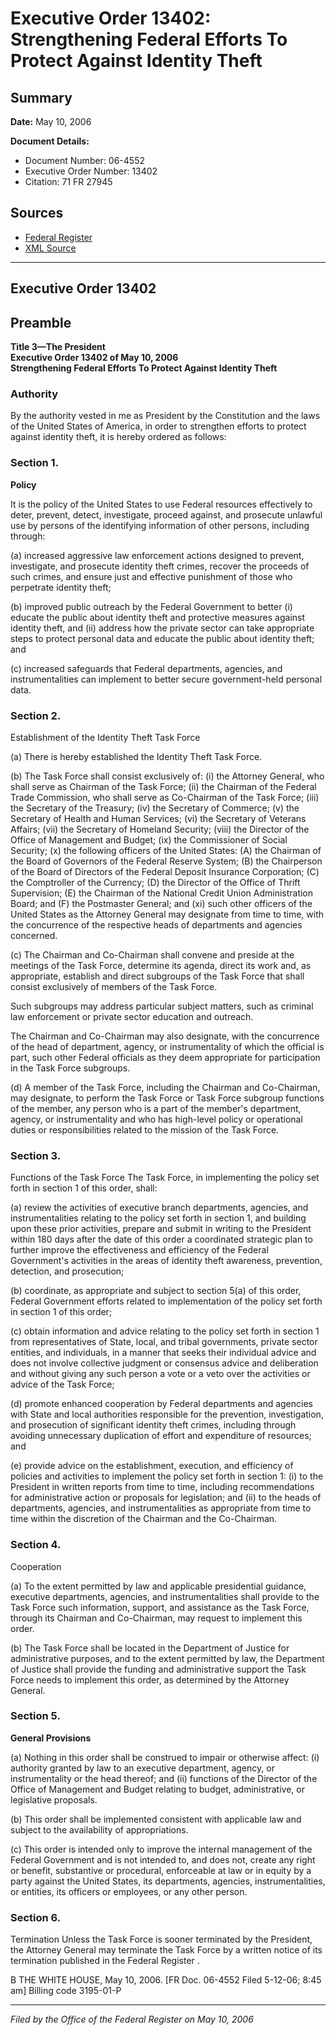 # Executive Order 13402: Strengthening Federal Efforts To Protect Against Identity Theft

## Summary

**Date:** May 10, 2006

**Document Details:**
- Document Number: 06-4552
- Executive Order Number: 13402
- Citation: 71 FR 27945

## Sources
- [Federal Register](https://www.federalregister.gov/documents/2006/05/15/06-4552/strengthening-federal-efforts-to-protect-against-identity-theft)
- [XML Source](https://www.federalregister.gov/documents/full_text/xml/2006/05/15/06-4552.xml)

---

## Executive Order 13402

## Preamble

**Title 3—The President**  
**Executive Order 13402 of May 10, 2006**  
**Strengthening Federal Efforts To Protect Against Identity Theft**

### Authority

By the authority vested in me as President by the Constitution and the laws of the United States of America, in order to strengthen efforts to protect against identity theft, it is hereby ordered as follows:
### Section 1.

**Policy**

It is the policy of the United States to use Federal resources effectively to deter, prevent, detect, investigate, proceed against, and prosecute unlawful use by persons of the identifying information of other persons, including through:

(a) increased aggressive law enforcement actions designed to prevent, investigate, and prosecute identity theft crimes, recover the proceeds of such crimes, and ensure just and effective punishment of those who perpetrate identity theft;

(b) improved public outreach by the Federal Government to better (i) educate the public about identity theft and protective measures against identity theft, and (ii) address how the private sector can take appropriate steps to protect personal data and educate the public about identity theft; and

(c) increased safeguards that Federal departments, agencies, and instrumentalities can implement to better secure government-held personal data.
### Section 2.

Establishment of the Identity Theft Task Force

(a) There is hereby established the Identity Theft Task Force.

(b) The Task Force shall consist exclusively of:
    (i) the Attorney General, who shall serve as Chairman of the Task Force;
    (ii) the Chairman of the Federal Trade Commission, who shall serve as Co-Chairman of the Task Force;
    (iii) the Secretary of the Treasury;
    (iv) the Secretary of Commerce;
    (v) the Secretary of Health and Human Services;
    (vi) the Secretary of Veterans Affairs;
    (vii) the Secretary of Homeland Security;
    (viii) the Director of the Office of Management and Budget;
    (ix) the Commissioner of Social Security;
    (x) the following officers of the United States:
(A) the Chairman of the Board of Governors of the Federal Reserve System;
(B) the Chairperson of the Board of Directors of the Federal Deposit Insurance Corporation;
(C) the Comptroller of the Currency;
(D) the Director of the Office of Thrift Supervision;
(E) the Chairman of the National Credit Union Administration Board; and
(F) the Postmaster General; and
    (xi) such other officers of the United States as the Attorney General may designate from time to time, with the concurrence of the respective heads of departments and agencies concerned.

(c) The Chairman and Co-Chairman shall convene and preside at the meetings of the Task Force, determine its agenda, direct its work and, as appropriate, establish and direct subgroups of the Task Force that shall consist exclusively of members of the Task Force.

Such subgroups may address particular subject matters, such as criminal law enforcement or private sector education and outreach.

The Chairman and Co-Chairman may also designate, with the concurrence of the head of department, agency, or instrumentality of which the official is part, such other Federal officials as they deem appropriate for participation in the Task Force subgroups.

(d) A member of the Task Force, including the Chairman and Co-Chairman, may designate, to perform the Task Force or Task Force subgroup functions of the member, any person who is a part of the member's department, agency, or instrumentality and who has high-level policy or operational duties or responsibilities related to the mission of the Task Force.
### Section 3.

Functions of the Task Force
The Task Force, in implementing the policy set forth in section 1 of this order, shall:

(a) review the activities of executive branch departments, agencies, and instrumentalities relating to the policy set forth in section 1, and building upon these prior activities, prepare and submit in writing to the President within 180 days after the date of this order a coordinated strategic plan to further improve the effectiveness and efficiency of the Federal Government's activities in the areas of identity theft awareness, prevention, detection, and prosecution;

(b) coordinate, as appropriate and subject to section 5(a) of this order, Federal Government efforts related to implementation of the policy set forth in section 1 of this order;

(c) obtain information and advice relating to the policy set forth in section 1 from representatives of State, local, and tribal governments, private sector entities, and individuals, in a manner that seeks their individual advice and does not involve collective judgment or consensus advice and deliberation and without giving any such person a vote or a veto over the activities or advice of the Task Force;

(d) promote enhanced cooperation by Federal departments and agencies with State and local authorities responsible for the prevention, investigation, and prosecution of significant identity theft crimes, including through avoiding unnecessary duplication of effort and expenditure of resources; and

(e) provide advice on the establishment, execution, and efficiency of policies and activities to implement the policy set forth in section 1:
    (i) to the President in written reports from time to time, including recommendations for administrative action or proposals for legislation; and
    (ii) to the heads of departments, agencies, and instrumentalities as appropriate from time to time within the discretion of the Chairman and the Co-Chairman.
### Section 4.

Cooperation

(a) To the extent permitted by law and applicable presidential guidance, executive departments, agencies, and instrumentalities shall provide to the Task Force such information, support, and assistance as the Task Force, through its Chairman and Co-Chairman, may request to implement this order.

(b) The Task Force shall be located in the Department of Justice for administrative purposes, and to the extent permitted by law, the Department of Justice shall provide the funding and administrative support the Task Force needs to implement this order, as determined by the Attorney General.
### Section 5.

**General Provisions**

(a) Nothing in this order shall be construed to impair or otherwise affect:
    (i) authority granted by law to an executive department, agency, or instrumentality or the head thereof; and
    (ii) functions of the Director of the Office of Management and Budget relating to budget, administrative, or legislative proposals.

(b) This order shall be implemented consistent with applicable law and subject to the availability of appropriations.

(c) This order is intended only to improve the internal management of the Federal Government and is not intended to, and does not, create any right or benefit, substantive or procedural, enforceable at law or in equity by a party against the United States, its departments, agencies, instrumentalities, or entities, its officers or employees, or any other person.
### Section 6.

Termination
Unless the Task Force is sooner terminated by the President, the Attorney General may terminate the Task Force by a written notice of its termination published in the 
Federal Register
.

B
THE WHITE HOUSE,
May 10, 2006.
[FR Doc. 06-4552
Filed 5-12-06; 8:45 am]
Billing code 3195-01-P

---

*Filed by the Office of the Federal Register on May 10, 2006*
